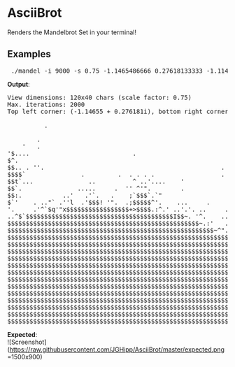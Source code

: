 # AsciiBrot
Renders the Mandelbrot Set in your terminal!
## Examples
<pre> ./mandel -i 9000 -s 0.75 -1.1465486666 0.27618133333 -1.114949733 0.2524821333 </pre>
<b>Output</b>:
<pre>
View dimensions: 120x40 chars (scale factor: 0.75)
Max. iterations: 2000
Top left corner: (-1.14655 + 0.276181i), bottom right corner: (-1.11495 + 0.252482i)
                                                                                          
          .                                                                               
                                                                                       .  
        .                                                                                 
    '   .                                                                      '          
'$....                            .                                               .       
$^.                                                                          :.           
$$.. . ''.                                                .                    .          
$$$$`               .         .  . . . .                  . .             .  .            
$$t`...               ..          ^ ..'....    '            .... .    .              .    
$$`.               .....     .  '' ^'".        .                .      ..   '.            
$$:.           ..'   .'`.   .    ;`$$$`.`"                    ..$'..'. .i$$`. . .         
$`'    . .."` .''l  .'$$$! '".  .;$$$$$^'.    ...     .     ...i$$$$$$$m$$$...            
'.     .'^`$q'"x$$$$$$$$$$$$$$$$$+>$$$$.:^.' ..'.'. ..     ..^$$$$$$$$$$$$'.             .
..^$`$$$$$$$$$$$$$$$$$$$$$$$$$$$$$$$$$$$$$$$$I$$~. '^.    ..$$$$$$$$$$$$$$$l..            
$$$$$$$$$$$$$$$$$$$$$$$$$$$$$$$$$$$$$$$$$$$$$$$$$$$$~.:'   .$$$$$$$$$$$$$$$$$..`.         
$$$$$$$$$$$$$$$$$$$$$$$$$$$$$$$$$$$$$$$$$$$$$$$$$$$$$$$$~^".$$$$$$$$$$$$$$$.'...          
$$$$$$$$$$$$$$$$$$$$$$$$$$$$$$$$$$$$$$$$$$$$$$$$$$$$$$$$$$$$$'$$$$$$$$$$$$$.` . .         
$$$$$$$$$$$$$$$$$$$$$$$$$$$$$$$$$$$$$$$$$$$$$$$$$$$$$$$$$$$$$$$$$$$$$$$$.''               
$$$$$$$$$$$$$$$$$$$$$$$$$$$$$$$$$$$$$$$$$$$$$$$$$$$$$$$$$$$$$$$$$$$$_.. ^    ..     ..    
$$$$$$$$$$$$$$$$$$$$$$$$$$$$$$$$$$$$$$$$$$$$$$$$$$$$$$$$$$$$$$$$$$$$$$$$l.' ..       . .  
$$$$$$$$$$$$$$$$$$$$$$$$$$$$$$$$$$$$$$$$$$$$$$$$$$$$$$$$$$$$$$$$$$$$$$$$$$~.`^'  .  ...   
$$$$$$$$$$$$$$$$$$$$$$$$$$$$$$$$$$$$$$$$$$$$$$$$$$$$$$$$$$$$$$$$$$$$$$$$$$$$'.. .  ,'  .  
$$$$$$$$$$$$$$$$$$$$$$$$$$$$$$$$$$$$$$$$$$$$$$$$$$$$$$$$$$$$$$$$$$$$$$$$$$$$$$$`$$$^^..'  
$$$$$$$$$$$$$$$$$$$$$$$$$$$$$$$$$$$$$$$$$$$$$$$$$$$$$$$$$$$$$$$$$$$$$$$$$$$$$$$$)$`'  `   
$$$$$$$$$$$$$$$$$$$$$$$$$$$$$$$$$$$$$$$$$$$$$$$$$$$$$$$$$$$$$$$$$$$$$$$$$$$$$$$$$$$".^'   
$$$$$$$$$$$$$$$$$$$$$$$$$$$$$$$$$$$$$$$$$$$$$$$$$$$$$$$$$$$$$$$$$$$$$$$$$$$$$$$$$$$$[, '  
$$$$$$$$$$$$$$$$$$$$$$$$$$$$$$$$$$$$$$$$$$$$$$$$$$$$$$$$$$$$$$$$$$$$$$$$$$$$$$$$$$$$$$.. .
$$$$$$$$$$$$$$$$$$$$$$$$$$$$$$$$$$$$$$$$$$$$$$$$$$$$$$$$$$$$$$$$$$$$$$$$$$$$$$$$$$$$$$$$.$
$$$$$$$$$$$$$$$$$$$$$$$$$$$$$$$$$$$$$$$$$$$$$$$$$$$$$$$$$$$$$$$$$$$$$$$$$$$$$$$$$$$$$$$$$$
</pre>
<b>Expected</b>:<br />
![Screenshot](https://raw.githubusercontent.com/JGHipp/AsciiBrot/master/expected.png =1500x900)
